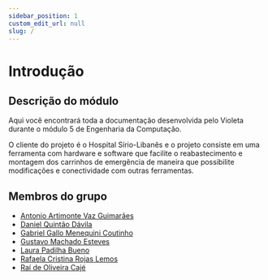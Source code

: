 ```yaml
---
sidebar_position: 1
custom_edit_url: null
slug: /
---
```


# Introdução

## Descrição do módulo
Aqui você encontrará toda a documentação desenvolvida pelo Violeta durante o módulo 5 de Engenharia da Computação.

O cliente do projeto é o Hospital Sírio-Libanês e o projeto consiste em uma ferramenta com hardware e software que facilite o reabastecimento e montagem dos carrinhos de emergência de maneira que possibilite modificações e conectividade com outras ferramentas.

## Membros do grupo

- [Antonio Artimonte Vaz Guimarães](https://www.linkedin.com/in/antonio-guimar%C3%A3es-2bb961264?utm_source=share&utm_campaign=share_via&utm_content=profile&utm_medium=ios_app)
- [Daniel Quintão Dávila](https://github.com/danielquintaos/)
- [Gabriel Gallo Menequini Coutinho](https://www.linkedin.com/in/gabriel-gallo-m-coutinho-443809232/)
- [Gustavo Machado Esteves](https://github.com/gustavoesteves0)
- [Laura Padilha Bueno](https://www.linkedin.com/in/laura-padilha-bueno-b358419a/)
- [Rafaela Cristina Rojas Lemos](https://www.linkedin.com/in/laura-padilha-bueno-b358419a/)
- [Raí de Oliveira Cajé](https://www.linkedin.com/in/raideoliveira/)
